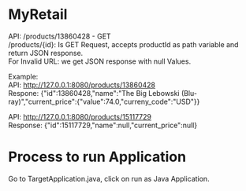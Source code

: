# MyRetail

API: /products/13860428 - GET </br>
/products/{id}: Is GET Request, accepts productId as path variable and return JSON response.</br>
For Invalid URL: we get JSON response with null Values. </br>

Example: <br/>
API: http://127.0.0.1:8080/products/13860428 </br>
Respone: {"id":13860428,"name":"The Big Lebowski (Blu-ray)","current_price":{"value":74.0,"curreny_code":"USD"}} <br/>

API: http://127.0.0.1:8080/products/15117729 <br/>
Response: {"id":15117729,"name":null,"current_price":null} <br/>

# Process to run Application

Go to TargetApplication.java, click on run as Java Application.

